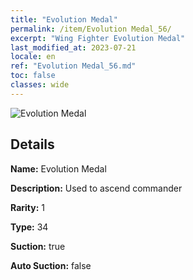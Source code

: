 ```yaml
---
title: "Evolution Medal"
permalink: /item/Evolution Medal_56/
excerpt: "Wing Fighter Evolution Medal"
last_modified_at: 2023-07-21
locale: en
ref: "Evolution Medal_56.md"
toc: false
classes: wide
---
```



 ![Evolution Medal](/images/item/Evolution_Medal_p.png)



## Details

 **Name:** Evolution Medal 

 **Description:** Used to ascend commander

 **Rarity:** 1 

 **Type:** 34 

 **Suction:** true 

 **Auto Suction:** false 


